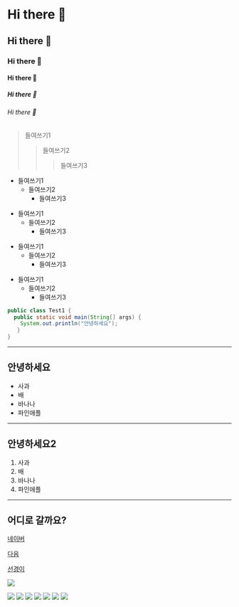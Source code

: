 <!-- 마크다운 태그 -->
# Hi there 👋
## Hi there 👋
### Hi there 👋
#### Hi there 👋
##### Hi there 👋
###### Hi there 👋

> 들여쓰기1
>   > 들여쓰기2
>   >   >들여쓰기3

* 들여쓰기1
  * 들여쓰기2
     * 들여쓰기3

+ 들여쓰기1
  + 들여쓰기2
     + 들여쓰기3

- 들여쓰기1
  - 들여쓰기2
     - 들여쓰기3
     
* 들여쓰기1
  - 들여쓰기2
     + 들여쓰기3

<!--
<pre>
<code>
-->
```java
public class Test1 {
  public static void main(String[] args) {
    System.out.println("안녕하세요");
   }
}
```
<!--
</code>
</pre>
-->

<!--
**sksmsdltjsrud/sksmsdltjsrud** is a ✨ _special_ ✨ repository because its `README.md` (this file) appears on your GitHub profile.

Here are some ideas to get you started:

- 🔭 I’m currently working on ...
- 🌱 I’m currently learning ...
- 👯 I’m looking to collaborate on ...
- 🤔 I’m looking for help with ...
- 💬 Ask me about ...
- 📫 How to reach me: ...
- 😄 Pronouns: ...
- ⚡ Fun fact: ...
-->

<hr/>
<h2>안녕하세요</h2>
<ul>
 <li>사과</li>
 <li>배</li>
 <li>바나나</li>
 <li>파인애플</li>
 </ul>
 
<hr/>
<h2>안녕하세요2</h2>
<ol>
 <li>사과</li>
 <li>배</li>
 <li>바나나</li>
 <li>파인애플</li>
 </ol>
 
 <hr/>
 
 <h2>어디로 갈까요?</h2>
 <p><a href="http://www.naver.com">네이버</a></p>
 <p><a href="http://www.daum.net">다음</a></p>
 <p><a href="http://blog.naver.com/tjsrud3456">선경이</a></p>
 
 <p>
  <a href="http://blog.naver.com/tjsrud3456">
   <img src="http://49.142.157.251:9090/javagreenS_lsk/trip/202274114348162_IEEH8343.JPG/" />
  </a>
 </p>
 
 <!-- <img src="https://img.shields.io/badge/이선경-000000?style=Pug&logo=Pug&logoColor=A86454"> -->
 
 <img src="https://img.shields.io/badge/이선경-000000?style=badge&logo=Pug&logoColor=A86454">
 <img src="https://img.shields.io/badge/이선경-000000?style=for-the-badge&logo=Pug&logoColor=A5CD39">
 <img src="https://img.shields.io/badge/이선경-000000?style=plastic&logo=Pug&logoColor=A5CD39">
 <img src="https://img.shields.io/badge/이선경-000000?style=flat&logo=Pug&logoColor=A5CD39">
 <img src="https://img.shields.io/badge/이선경-000000?style=flat-square&logo=Pug&logoColor=A5CD39">
 <img src="https://img.shields.io/badge/이선경-000000?style=social&logo=Pug&logoColor=A5CD39">
 <img src="https://img.shields.io/badge/이선경-000000?style=button&logo=Pug&logoColor=A5CD39">
